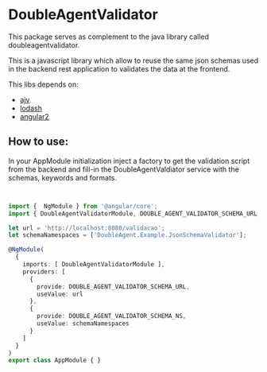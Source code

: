 DoubleAgentValidator
=======

This package serves as complement to the java library called doubleagentvalidator.

This is a javascript library which allow to reuse the same json schemas used in the backend rest application to validates the data at the frontend.

This libs depends on:

* [ajv]()
* [lodash]()
* [angular2]()


How to use:
-------- 


In your AppModule initialization inject a factory to get the validation script from the backend and fill-in the DoubleAgentValdiator service with the schemas, keywords and formats.


```typescript


import {  NgModule } from '@angular/core';
import { DoubleAgentValidatorModule, DOUBLE_AGENT_VALIDATOR_SCHEMA_URL, DOUBLE_AGENT_VALIDATOR_SCHEMA_NS} from 'double-agent-validator';

let url = 'http://localhost:8080/validacao';
let schemaNamespaces = ['DoubleAgent.Example.JsonSchemaValidator'];

@NgModule(
  {
    imports: [ DoubleAgentValidatorModule ],
    providers: [
      {
        provide: DOUBLE_AGENT_VALIDATOR_SCHEMA_URL,
        useValue: url
      },
      {
        provide: DOUBLE_AGENT_VALIDATOR_SCHEMA_NS,
        useValue: schemaNamespaces
      }
    ]
  }
)
export class AppModule { }
``` 
